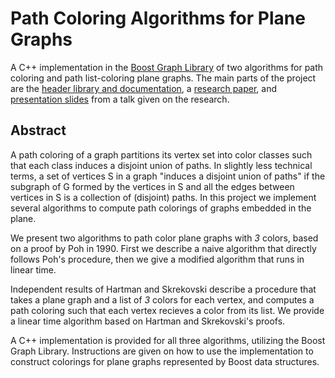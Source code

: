 # Path Coloring Algorithms for Plane Graphs
 A C++ implementation in the [Boost Graph Library](http://www.boost.org/doc/libs/1_64_0/libs/graph/doc/index.html) of two algorithms for path
 coloring and path list-coloring plane graphs. The main parts of the project are
 the [header library and documentation](https://github.com/permutationlock/path_coloring_bgl/tree/master/src/include/path_coloring),
 a [research paper](https://github.com/permutationlock/path_coloring_bgl/blob/master/doc/writeup/final_paper.pdf),
 and [presentation slides](https://github.com/permutationlock/path_coloring_bgl/blob/master/doc/slides/presentation.pdf)
 from a talk given on the research.

## Abstract
 A path coloring of a graph partitions its vertex set into color classes such
 that each class induces a disjoint union of paths. In slightly less technical
 terms, a set of vertices S in a graph "induces a disjoint union of paths" if
 the subgraph of G formed by the vertices in S and
 all the edges between vertices in S is a collection of (disjoint) paths. In this project we
 implement several algorithms to compute path colorings of graphs embedded in
 the plane.

 We present two algorithms to path color plane graphs with *3* colors, based on
 a proof by Poh in 1990. First we describe a naive algorithm that directly
 follows Poh's procedure, then we give a modified algorithm that runs in linear
 time.

 Independent results of Hartman and Skrekovski describe a procedure that takes a
 plane graph and a list of *3* colors for each vertex, and computes a path
 coloring such that each vertex recieves a color from its list. We provide
 a linear time algorithm based on Hartman and Skrekovski's proofs.

 A C++ implementation is provided for all three algorithms, utilizing the Boost
 Graph Library. Instructions are given on how to use the implementation
 to construct colorings for plane graphs represented by Boost data
 structures.
